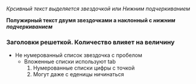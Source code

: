 *Крсивный текст выделяется звездочкой* или _Нижним подчеркиванием_

**Полужирный текст двумя звездочками а наклонный с _нижним подчеркиванием_**

### Заголовки решеткой. Количество влияет на величину ###

* Не нумерованный список звездочка с пробелом
    * Вложенные списки используют tab
        1. Нумерованные списки цифры с точкой
        1. Могут даже с еденицы ничинаться
